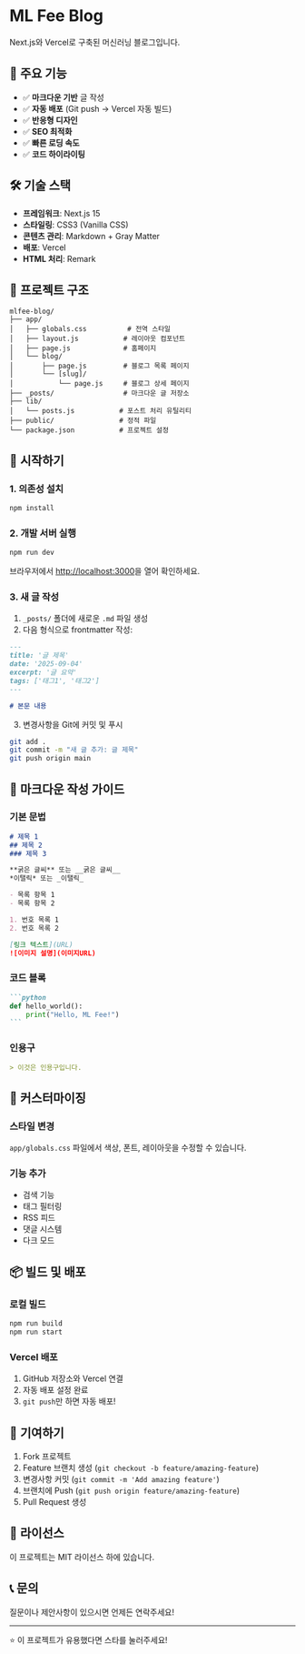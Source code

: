 # ML Fee Blog

Next.js와 Vercel로 구축된 머신러닝 블로그입니다.

## 🚀 주요 기능

- ✅ **마크다운 기반** 글 작성
- ✅ **자동 배포** (Git push → Vercel 자동 빌드)
- ✅ **반응형 디자인**
- ✅ **SEO 최적화**
- ✅ **빠른 로딩 속도**
- ✅ **코드 하이라이팅**

## 🛠 기술 스택

- **프레임워크**: Next.js 15
- **스타일링**: CSS3 (Vanilla CSS)
- **콘텐츠 관리**: Markdown + Gray Matter
- **배포**: Vercel
- **HTML 처리**: Remark

## 📁 프로젝트 구조

```
mlfee-blog/
├── app/
│   ├── globals.css          # 전역 스타일
│   ├── layout.js           # 레이아웃 컴포넌트
│   ├── page.js             # 홈페이지
│   └── blog/
│       ├── page.js         # 블로그 목록 페이지
│       └── [slug]/
│           └── page.js     # 블로그 상세 페이지
├── _posts/                 # 마크다운 글 저장소
├── lib/
│   └── posts.js           # 포스트 처리 유틸리티
├── public/                # 정적 파일
└── package.json           # 프로젝트 설정
```

## 🚀 시작하기

### 1. 의존성 설치

```bash
npm install
```

### 2. 개발 서버 실행

```bash
npm run dev
```

브라우저에서 [http://localhost:3000](http://localhost:3000)을 열어 확인하세요.

### 3. 새 글 작성

1. `_posts/` 폴더에 새로운 `.md` 파일 생성
2. 다음 형식으로 frontmatter 작성:

```markdown
---
title: '글 제목'
date: '2025-09-04'
excerpt: '글 요약'
tags: ['태그1', '태그2']
---

# 본문 내용
```

3. 변경사항을 Git에 커밋 및 푸시

```bash
git add .
git commit -m "새 글 추가: 글 제목"
git push origin main
```

## 📝 마크다운 작성 가이드

### 기본 문법

```markdown
# 제목 1
## 제목 2
### 제목 3

**굵은 글씨** 또는 __굵은 글씨__
*이탤릭* 또는 _이탤릭_

- 목록 항목 1
- 목록 항목 2

1. 번호 목록 1
2. 번호 목록 2

[링크 텍스트](URL)
![이미지 설명](이미지URL)
```

### 코드 블록

````markdown
```python
def hello_world():
    print("Hello, ML Fee!")
```
````

### 인용구

```markdown
> 이것은 인용구입니다.
```

## 🔧 커스터마이징

### 스타일 변경

`app/globals.css` 파일에서 색상, 폰트, 레이아웃을 수정할 수 있습니다.

### 기능 추가

- 검색 기능
- 태그 필터링
- RSS 피드
- 댓글 시스템
- 다크 모드

## 📦 빌드 및 배포

### 로컬 빌드

```bash
npm run build
npm run start
```

### Vercel 배포

1. GitHub 저장소와 Vercel 연결
2. 자동 배포 설정 완료
3. `git push`만 하면 자동 배포!

## 🤝 기여하기

1. Fork 프로젝트
2. Feature 브랜치 생성 (`git checkout -b feature/amazing-feature`)
3. 변경사항 커밋 (`git commit -m 'Add amazing feature'`)
4. 브랜치에 Push (`git push origin feature/amazing-feature`)
5. Pull Request 생성

## 📄 라이선스

이 프로젝트는 MIT 라이선스 하에 있습니다.

## 📞 문의

질문이나 제안사항이 있으시면 언제든 연락주세요!

---

⭐ 이 프로젝트가 유용했다면 스타를 눌러주세요!

